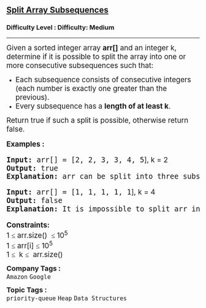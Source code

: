 <h2><a href="https://www.geeksforgeeks.org/problems/split-array-subsequences/1?_gl=1*8cs3pb*_up*MQ..*_gs*MQ..&gclid=CjwKCAjw--K_BhB5EiwAuwYoylK5XzDwQqyzmbeNyd6lbwEki04LPSPJ3QfSMrU-U2MbFA0DRoegrBoCPiYQAvD_BwE&gbraid=0AAAAAC9yBkDs_DoJKxMS1sI6NNYmbwb_h">Split Array Subsequences</a></h2><h3>Difficulty Level : Difficulty: Medium</h3><hr><div class="problems_problem_content__Xm_eO"><p class="MsoNormal"><span style="font-size: 14pt;">Given a sorted integer array <strong>arr[]</strong> and an integer k, determine if it is possible to split the array into one or more consecutive subsequences such that:</span></p>
<ul style="margin-top: 0in;" type="1">
<li class="MsoNormal" style="mso-list: l0 level1 lfo1; tab-stops: list .5in;"><span style="font-size: 14pt;">Each subsequence consists of consecutive integers (each number is exactly one greater than the previous).</span></li>
<li class="MsoNormal" style="mso-list: l0 level1 lfo1; tab-stops: list .5in;"><span style="font-size: 14pt;">Every subsequence has a <strong>length of at least k</strong>.</span></li>
</ul>
<p class="MsoNormal"><span style="font-size: 14pt;">Return true if such a split is possible, otherwise return false.</span></p>
<p style="font-size: medium; font-family: -apple-system, BlinkMacSystemFont, 'Segoe UI', Roboto, Oxygen, Ubuntu, Cantarell, 'Open Sans', 'Helvetica Neue', sans-serif; white-space: normal;"><span style="font-size: 14pt;"><strong>Examples :</strong></span></p>
<pre style="font-size: 14pt;"><span style="font-size: 14pt;"><strong>Input: </strong>arr[] = [2, 2, 3, 3, 4, 5<span style="font-family: -apple-system, BlinkMacSystemFont, 'Segoe UI', Roboto, Oxygen, Ubuntu, Cantarell, 'Open Sans', 'Helvetica Neue', sans-serif;">], k = 2</span><br><strong>Output:</strong> true
<strong>Explanation: </strong>arr can be split into three subsequence of length k - [2, 3], [2, 3], [4, 5].</span></pre>
<pre style="font-size: 14pt;"><span style="font-size: 14pt;"><strong>Input: </strong>arr[] = [1, 1, 1, 1, 1<span style="font-family: -apple-system, BlinkMacSystemFont, 'Segoe UI', Roboto, Oxygen, Ubuntu, Cantarell, 'Open Sans', 'Helvetica Neue', sans-serif;">], k = 4</span><br><strong>Output:</strong> false
<strong>Explanation: </strong>It is impossible to split arr into consecutive increasing subsequences of length 4 or more<span style="font-family: -apple-system, BlinkMacSystemFont, 'Segoe UI', Roboto, Oxygen, Ubuntu, Cantarell, 'Open Sans', 'Helvetica Neue', sans-serif;">.<br></span></span></pre>
<p><span style="font-family: -apple-system, BlinkMacSystemFont, 'Segoe UI', Roboto, Oxygen, Ubuntu, Cantarell, 'Open Sans', 'Helvetica Neue', sans-serif; font-size: 14pt;"><strong>Constraints:</strong><br>1&nbsp;<span style="color: #1e2229; font-family: Nunito; background-color: #ffffff;">≤</span>&nbsp;arr.size()&nbsp;&nbsp;<span style="color: #1e2229; font-family: Nunito; background-color: #ffffff;">≤&nbsp;</span>10<sup>5</sup><br>1&nbsp;<span style="color: #1e2229; font-family: Nunito; background-color: #ffffff;">≤</span>&nbsp;arr[i]&nbsp;<span style="color: #1e2229; font-family: Nunito; background-color: #ffffff;">≤</span>&nbsp;10<sup>5</sup><sup><br></sup>1&nbsp;<span style="color: #1e2229; font-family: Nunito; background-color: #ffffff;">≤&nbsp;</span>&nbsp;k&nbsp;<span style="color: #1e2229; font-family: Nunito; background-color: #ffffff;">≤</span>&nbsp;&nbsp;arr.size()&nbsp;</span></p></div><p><span style=font-size:18px><strong>Company Tags : </strong><br><code>Amazon</code>&nbsp;<code>Google</code>&nbsp;<br><p><span style=font-size:18px><strong>Topic Tags : </strong><br><code>priority-queue</code>&nbsp;<code>Heap</code>&nbsp;<code>Data Structures</code>&nbsp;